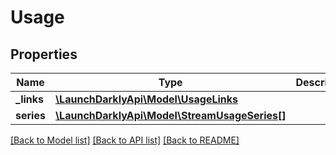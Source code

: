 # Usage

## Properties
Name | Type | Description | Notes
------------ | ------------- | ------------- | -------------
**_links** | [**\LaunchDarklyApi\Model\UsageLinks**](UsageLinks.md) |  | [optional] 
**series** | [**\LaunchDarklyApi\Model\StreamUsageSeries[]**](StreamUsageSeries.md) |  | [optional] 

[[Back to Model list]](../README.md#documentation-for-models) [[Back to API list]](../README.md#documentation-for-api-endpoints) [[Back to README]](../README.md)


